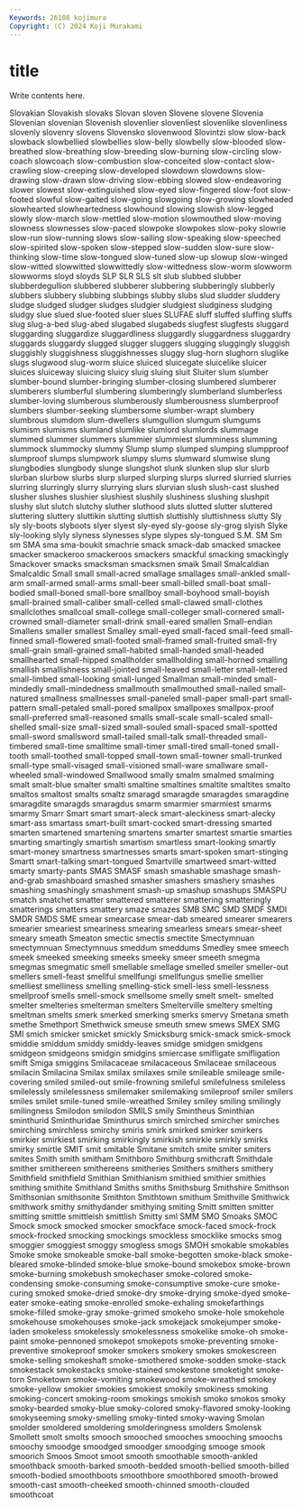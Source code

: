 ```yaml
---
Keywords: 26108 kojimura
Copyright: (C) 2024 Koji Murakami
---
```


# title

Write contents here.



 Slovakian Slovakish
slovaks Slovan sloven Slovene slovene Slovenia Slovenian slovenian Slovenish slovenlier
slovenliest slovenlike slovenliness slovenly slovenry slovens Slovensko slovenwood Slovintzi slow
slow-back slowback slowbellied slowbellies slow-belly slowbelly slow-blooded slow-breathed slow-breathing slow-breeding
slow-burning slow-circling slow-coach slowcoach slow-combustion slow-conceited slow-contact slow-crawling slow-creeping slow-developed
slowdown slowdowns slow-drawing slow-drawn slow-driving slow-ebbing slowed slow-endeavoring slower slowest
slow-extinguished slow-eyed slow-fingered slow-foot slow-footed slowful slow-gaited slow-going slowgoing slow-growing
slowheaded slowhearted slowheartedness slowhound slowing slowish slow-legged slowly slow-march slow-mettled
slow-motion slowmouthed slow-moving slowness slownesses slow-paced slowpoke slowpokes slow-poky slowrie
slow-run slow-running slows slow-sailing slow-speaking slow-speeched slow-spirited slow-spoken slow-stepped slow-sudden
slow-sure slow-thinking slow-time slow-tongued slow-tuned slow-up slowup slow-winged slow-witted slowwitted
slowwittedly slow-wittedness slow-worm slowworm slowworms sloyd sloyds SLP SLR SLS
slt slub slubbed slubber slubberdegullion slubbered slubberer slubbering slubberingly slubberly
slubbers slubbery slubbing slubbings slubby slubs slud sludder sluddery sludge
sludged sludger sludges sludgier sludgiest sludginess sludging sludgy slue slued
slue-footed sluer slues SLUFAE sluff sluffed sluffing sluffs slug slug-a-bed
slug-abed slugabed slugabeds slugfest slugfests sluggard sluggarding sluggardize sluggardliness sluggardly
sluggardness sluggardry sluggards sluggardy slugged slugger sluggers slugging sluggingly sluggish
sluggishly sluggishness sluggishnesses sluggy slug-horn slughorn sluglike slugs slugwood slug-worm
sluice sluiced sluicegate sluicelike sluicer sluices sluiceway sluicing sluicy sluig
sluing sluit Sluiter slum slumber slumber-bound slumber-bringing slumber-closing slumbered slumberer
slumberers slumberful slumbering slumberingly slumberland slumberless slumber-loving slumberous slumberously slumberousness
slumberproof slumbers slumber-seeking slumbersome slumber-wrapt slumbery slumbrous slumdom slum-dwellers slumgullion
slumgum slumgums slumism slumisms slumland slumlike slumlord slumlords slummage slummed
slummer slummers slummier slummiest slumminess slumming slummock slummocky slummy Slump
slump slumped slumping slumpproof slumproof slumps slumpwork slumpy slums slumward
slumwise slung slungbodies slungbody slunge slungshot slunk slunken slup slur
slurb slurban slurbow slurbs slurp slurped slurping slurps slurred slurried
slurries slurring slurringly slurry slurrying slurs slurvian slush slush-cast slushed
slusher slushes slushier slushiest slushily slushiness slushing slushpit slushy slut
slutch slutchy sluther sluthood sluts slutted slutter sluttered sluttering sluttery
sluttikin slutting sluttish sluttishly sluttishness slutty Sly sly sly-boots slyboots
slyer slyest sly-eyed sly-goose sly-grog slyish Slyke sly-looking slyly slyness
slynesses slype slypes sly-tongued S.M. SM Sm sm SMA sma
sma-boukit smachrie smack smack-dab smacked smackee smacker smackeroo smackeroos smackers
smackful smacking smackingly Smackover smacks smacksman smacksmen smaik Smail Smalcaldian
Smalcaldic Small small small-acred smallage smallages small-ankled small-arm small-armed small-arms
small-beer small-billed small-boat small-bodied small-boned small-bore smallboy small-boyhood small-boyish small-brained
small-caliber small-celled small-clawed small-clothes smallclothes smallcoal small-college small-colleger small-cornered small-crowned
small-diameter small-drink small-eared smallen Small-endian Smallens smaller smallest Smalley small-eyed
small-faced small-feed small-finned small-flowered small-footed small-framed small-fruited small-fry small-grain small-grained
small-habited small-handed small-headed smallhearted small-hipped smallholder smallholding small-horned smalling smallish
smallishness small-jointed small-leaved small-letter small-lettered small-limbed small-looking small-lunged Smallman small-minded
small-mindedly small-mindedness smallmouth smallmouthed small-nailed small-natured smallness smallnesses small-paneled small-paper
small-part small-pattern small-petaled small-pored smallpox smallpoxes smallpox-proof small-preferred small-reasoned smalls
small-scale small-scaled small-shelled small-size small-sized small-souled small-spaced small-spotted small-sword smallsword
small-tailed small-talk small-threaded small-timbered small-time smalltime small-timer small-tired small-toned small-tooth
small-toothed small-topped small-town small-towner small-trunked small-type small-visaged small-visioned small-ware smallware
small-wheeled small-windowed Smallwood smally smalm smalmed smalming smalt smalt-blue smalter
smalti smaltine smaltines smaltite smaltites smalto smaltos smaltost smalts smaltz
smaragd smaragde smaragdes smaragdine smaragdite smaragds smaragdus smarm smarmier smarmiest
smarms smarmy Smarr Smart smart smart-aleck smart-aleckiness smart-alecky smart-ass smartass
smart-built smart-cocked smart-dressing smarted smarten smartened smartening smartens smarter smartest
smartie smarties smarting smartingly smartish smartism smartless smart-looking smartly smart-money
smartness smartnesses smarts smart-spoken smart-stinging Smartt smart-talking smart-tongued Smartville smartweed
smart-witted smarty smarty-pants SMAS SMASF smash smashable smashage smash-and-grab smashboard
smashed smasher smashers smashery smashes smashing smashingly smashment smash-up smashup
smashups SMASPU smatch smatchet smatter smattered smatterer smattering smatteringly smatterings
smatters smattery smaze smazes SMB SMC SMD SMDF SMDI SMDR
SMDS SME smear smearcase smear-dab smeared smearer smearers smearier smeariest
smeariness smearing smearless smears smear-sheet smeary smeath Smeaton smectic smectis
smectite Smectymnuan smectymnuan Smectymnuus smeddum smeddums Smedley smee smeech smeek
smeeked smeeking smeeks smeeky smeer smeeth smegma smegmas smegmatic smell
smellable smellage smelled smeller smeller-out smellers smell-feast smellful smellfungi smellfungus
smellie smellier smelliest smelliness smelling smelling-stick smell-less smell-lessness smellproof smells
smell-smock smellsome smelly smelt smelt- smelted smelter smelteries smelterman smelters
Smelterville smeltery smelting smeltman smelts smerk smerked smerking smerks smervy
Smetana smeth smethe Smethport Smethwick smeuse smeuth smew smews SMEX
SMG SMI smich smicker smicket smickly Smicksburg smick-smack smick-smock smiddie
smiddum smiddy smiddy-leaves smidge smidgen smidgens smidgeon smidgeons smidgin smidgins
smiercase smifligate smifligation smift Smiga smiggins Smilacaceae smilacaceous Smilaceae smilaceous
smilacin Smilacina Smilax smilax smilaxes smile smileable smileage smile-covering smiled
smiled-out smile-frowning smileful smilefulness smileless smilelessly smilelessness smilemaker smilemaking smileproof
smiler smilers smiles smilet smile-tuned smile-wreathed Smiley smiley smiling smilingly
smilingness Smilodon smilodon SMILS smily Smintheus Sminthian sminthurid Sminthuridae Sminthurus
smirch smirched smircher smirches smirching smirchless smirchy smiris smirk smirked
smirker smirkers smirkier smirkiest smirking smirkingly smirkish smirkle smirkly smirks
smirky smirtle SMIT smit smitable Smitane smitch smite smiter smiters
smites Smith smith smitham Smithboro Smithburg smithcraft Smithdale smither smithereen
smithereens smitheries Smithers smithers smithery Smithfield smithfield Smithian Smithianism smithied
smithier smithies smithing smithite Smithland Smiths smiths Smithsburg Smithshire Smithson
Smithsonian smithsonite Smithton Smithtown smithum Smithville Smithwick smithwork smithy smithydander
smithying smiting Smitt smitten smitter smitting smittle smittleish smittlish Smitty
sml SMM SMO Smoaks SMOC Smock smock smocked smocker smockface
smock-faced smock-frock smock-frocked smocking smockings smockless smocklike smocks smog smoggier
smoggiest smoggy smogless smogs SMOH smokable smokables Smoke smoke smokeable
smoke-ball smoke-begotten smoke-black smoke-bleared smoke-blinded smoke-blue smoke-bound smokebox smoke-brown smoke-burning
smokebush smokechaser smoke-colored smoke-condensing smoke-consuming smoke-consumptive smoke-cure smoke-curing smoked smoke-dried
smoke-dry smoke-drying smoke-dyed smoke-eater smoke-eating smoke-enrolled smoke-exhaling smokefarthings smoke-filled smoke-gray
smoke-grimed smokeho smoke-hole smokehole smokehouse smokehouses smoke-jack smokejack smokejumper smoke-laden
smokeless smokelessly smokelessness smokelike smoke-oh smoke-paint smoke-pennoned smokepot smokepots smoke-preventing
smoke-preventive smokeproof smoker smokers smokery smokes smokescreen smoke-selling smokeshaft smoke-smothered
smoke-sodden smoke-stack smokestack smokestacks smoke-stained smokestone smoketight smoke-torn Smoketown smoke-vomiting
smokewood smoke-wreathed smokey smoke-yellow smokier smokies smokiest smokily smokiness smoking
smoking-concert smoking-room smokings smokish smoko smokos smoky smoky-bearded smoky-blue smoky-colored
smoky-flavored smoky-looking smokyseeming smoky-smelling smoky-tinted smoky-waving Smolan smolder smoldered smoldering
smolderingness smolders Smolensk Smollett smolt smolts smooch smooched smooches smooching
smoochs smoochy smoodge smoodged smoodger smoodging smooge smook smoorich Smoos
Smoot smoot smooth smoothable smooth-ankled smoothback smooth-barked smooth-bedded smooth-bellied smooth-billed
smooth-bodied smoothboots smoothbore smoothbored smooth-browed smooth-cast smooth-cheeked smooth-chinned smooth-clouded smoothcoat
